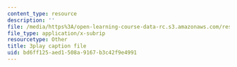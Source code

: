 ```yaml
---
content_type: resource
description: ''
file: /media/https%3A/open-learning-course-data-rc.s3.amazonaws.com/res-tll-004-stem-concept-videos-fall-2013/bd6ff125aed1508a9167b3c42f9e4991_tGqogBLtK4M.vtt
file_type: application/x-subrip
resourcetype: Other
title: 3play caption file
uid: bd6ff125-aed1-508a-9167-b3c42f9e4991
---
```

